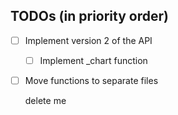 
## TODOs (in priority order)
- [ ] Implement version 2 of the API
    - [ ] Implement _chart function
- [ ] Move functions to separate files


    delete me